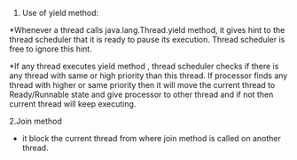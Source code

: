 1. Use of yield method:

*Whenever a thread calls java.lang.Thread.yield method, it gives hint to the thread scheduler 
 that it is ready to pause its execution. Thread scheduler is free to ignore this hint.

*If any thread executes yield method , thread scheduler checks if there is any thread with same or 
 high priority than this thread. If processor finds any thread with higher or same priority then it 
 will move the current thread to Ready/Runnable state and give processor to other thread and 
 if not then current thread will keep executing.

2.Join method
 
* it block the current thread from where join method is called on another thread.
